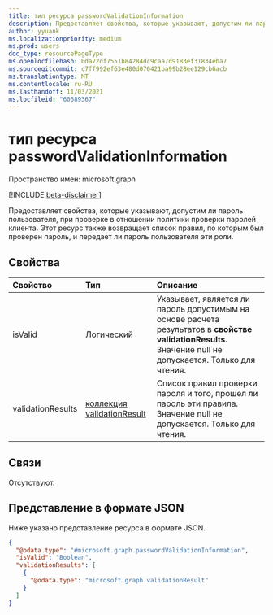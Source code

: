 ```yaml
---
title: тип ресурса passwordValidationInformation
description: Предоставляет свойства, которые указывают, допустим ли пароль пользователя при проверке в отношении политики проверки паролей клиента.
author: yyuank
ms.localizationpriority: medium
ms.prod: users
doc_type: resourcePageType
ms.openlocfilehash: 0da72df7551b84284dc9caa7d9183ef31834eba7
ms.sourcegitcommit: c7ff992ef63e480d070421ba99b28ee129cb6acb
ms.translationtype: MT
ms.contentlocale: ru-RU
ms.lasthandoff: 11/03/2021
ms.locfileid: "60689367"
---
```

# <a name="passwordvalidationinformation-resource-type"></a>тип ресурса passwordValidationInformation

Пространство имен: microsoft.graph

[!INCLUDE [beta-disclaimer](../../includes/beta-disclaimer.md)]

Предоставляет свойства, которые указывают, допустим ли пароль пользователя, при проверке в отношении политики проверки паролей клиента. Этот ресурс также возвращает список правил, по которым был проверен пароль, и передает ли пароль пользователя эти роли.


## <a name="properties"></a>Свойства
|Свойство|Тип|Описание|
|:---|:---|:---|
|isValid|Логический| Указывает, является ли пароль допустимым на основе расчета результатов в **свойстве validationResults.** Значение null не допускается. Только для чтения. |
|validationResults|[коллекция validationResult](../resources/validationresult.md)| Список правил проверки пароля и того, прошел ли пароль эти правила. Значение null не допускается. Только для чтения. |

## <a name="relationships"></a>Связи
Отсутствуют.

## <a name="json-representation"></a>Представление в формате JSON
Ниже указано представление ресурса в формате JSON.
<!-- {
  "blockType": "resource",
  "@odata.type": "microsoft.graph.passwordValidationInformation"
}
-->
``` json
{
  "@odata.type": "#microsoft.graph.passwordValidationInformation",
  "isValid": "Boolean",
  "validationResults": [
    {
      "@odata.type": "microsoft.graph.validationResult"
    }
  ]
}
```

